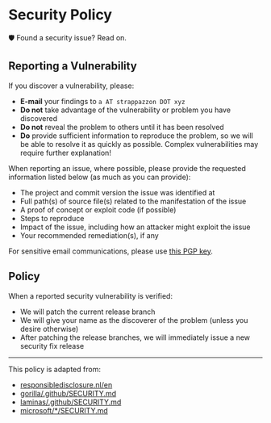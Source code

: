 # Security Policy

:shield: Found a security issue? Read on.

## Reporting a Vulnerability

If you discover a vulnerability, please:

* **E-mail** your findings to `a AT strappazzon DOT xyz`
* **Do not** take advantage of the vulnerability or problem you have discovered
* **Do not** reveal the problem to others until it has been resolved
* **Do** provide sufficient information to reproduce the problem, so we will be able to resolve it as quickly as possible.
  Complex vulnerabilities may require further explanation!

When reporting an issue, where possible, please provide the requested information listed below (as much as you can provide):

* The project and commit version the issue was identified at
* Full path(s) of source file(s) related to the manifestation of the issue
* A proof of concept or exploit code (if possible)
* Steps to reproduce
* Impact of the issue, including how an attacker might exploit the issue
* Your recommended remediation(s), if any

For sensitive email communications, please use [this PGP key](https://strappazzon.xyz/static/strappazzon_xyz.asc).

## Policy

When a reported security vulnerability is verified:

* We will patch the current release branch
* We will give your name as the discoverer of the problem (unless you desire otherwise)
* After patching the release branches, we will immediately issue a new security fix release

---

This policy is adapted from:

* [responsibledisclosure.nl/en](https://web.archive.org/web/20210205201736/https://responsibledisclosure.nl/en/)
* [gorilla/.github/SECURITY.md](https://github.com/gorilla/.github/blob/master/SECURITY.md)
* [laminas/.github/SECURITY.md](https://github.com/laminas/.github/blob/master/SECURITY.md)
* [microsoft/\*/SECURITY.md](https://github.com/microsoft/vscode/blob/main/SECURITY.md)
